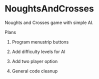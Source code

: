 # NoughtsAndCrosses
Noughts and Crosses game with simple AI.

Plans

1. Program menustrip buttons

2. Add difficulty levels for AI

3. Add two player option

4. General code cleanup
